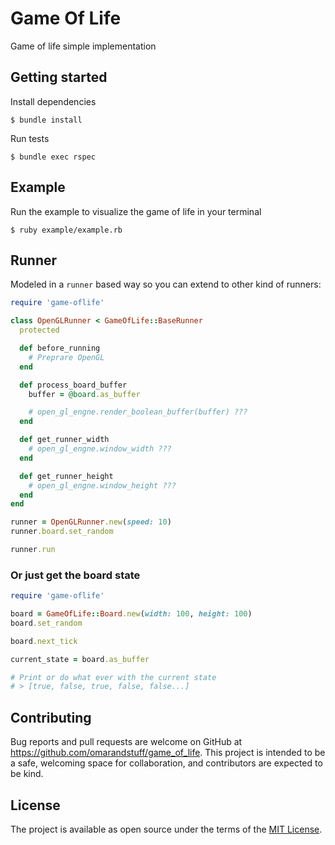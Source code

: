 # Game Of Life

Game of life simple implementation

## Getting started

Install dependencies

    $ bundle install

Run tests

    $ bundle exec rspec

## Example

Run the example to visualize the game of life in your terminal

    $ ruby example/example.rb

## Runner

Modeled in a `runner` based way so you can extend to other kind of runners:

```Ruby
require 'game-oflife'

class OpenGLRunner < GameOfLife::BaseRunner
  protected

  def before_running
    # Preprare OpenGL
  end

  def process_board_buffer
    buffer = @board.as_buffer

    # open_gl_engne.render_boolean_buffer(buffer) ???
  end

  def get_runner_width
    # open_gl_engne.window_width ???
  end

  def get_runner_height
    # open_gl_engne.window_height ???
  end
end

runner = OpenGLRunner.new(speed: 10)
runner.board.set_random

runner.run
```

### Or just get the board state

```Ruby
require 'game-oflife'

board = GameOfLife::Board.new(width: 100, height: 100)
board.set_random

board.next_tick

current_state = board.as_buffer

# Print or do what ever with the current state
# > [true, false, true, false, false...] 
```

## Contributing

Bug reports and pull requests are welcome on GitHub at https://github.com/omarandstuff/game_of_life. This project is intended to be a safe, welcoming space for collaboration, and contributors are expected to be kind.

## License

The project is available as open source under the terms of the [MIT License](https://opensource.org/licenses/MIT).
